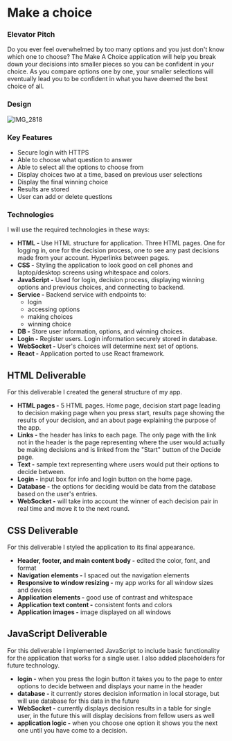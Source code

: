 # Make a choice
### Elevator Pitch
Do you ever feel overwhelmed by too many options and you just don't know which one to choose? The Make A Choice application will help you break down your decisions into smaller pieces so you can be confident in your choice. As you compare options one by one, your smaller selections will eventually lead you to be confident in what you have deemed the best choice of all.

### Design
![IMG_2818](https://github.com/hayliej/startup/assets/144943589/83e08ee1-2afb-427f-9e2c-3e4ca98beed4)


### Key Features
+ Secure login with HTTPS
+ Able to choose what question to answer 
+ Able to select all the options to choose from
+ Display choices two at a time, based on previous user selections
+ Display the final winning choice
+ Results are stored
+ User can add or delete questions

### Technologies
I will use the required technologies in these ways:
+ **HTML -** Use HTML structure for application. Three HTML pages. One for logging in, one for the decision process, one to see any past decisions made from your account. Hyperlinks between pages.
+ **CSS -** Styling the application to look good on cell phones and laptop/desktop screens using whitespace and colors.
+ **JavaScript -** Used for login, decision process, displaying winning options and previous choices, and connecting to backend.
+ **Service -** Backend service with endpoints to:
    - login
    - accessing options
    - making choices
    - winning choice
+ **DB -** Store user information, options, and winning choices.
+ **Login -** Register users. Login information securely stored in database.
+ **WebSocket -** User's choices will determine next set of options.
+ **React -** Application ported to use React framework.

## HTML Deliverable
For this deliverable I created the general structure of my app.
+ **HTML pages -** 5 HTML pages. Home page, decision start page leading to decision making page when you press start, results page showing the results of your decision, and an about page explaining the purpose of the app.
+ **Links -** the header has links to each page. The only page with the link not in the header is the page representing where the user would actually be making decisions and is linked from the "Start" button of the Decide page.
+ **Text -** sample text representing where users would put their options to decide between.
+ **Login -** input box for info and login button on the home page.
+ **Database -** the options for deciding would be data from the database based on the user's entries.
+ **WebSocket -** will take into account the winner of each decision pair in real time and move it to the next round.

## CSS Deliverable
For this deliverable I styled the application to its final appearance.
+ **Header, footer, and main content body -** edited the color, font, and format
+ **Navigation elements -** I spaced out the navigation elements
+ **Responsive to window resizing -** my app works for all window sizes and devices
+ **Application elements -** good use of contrast and whitespace
+ **Application text content -** consistent fonts and colors
+ **Application images -** image displayed on all windows

## JavaScript Deliverable
For this deliverable I implemented JavaScript to include basic functionality for the application that works for a single user. I also added placeholders for future technology.
+ **login -** when you press the login button it takes you to the page to enter options to decide between and displays your name in the header
+ **database -** it currently stores decision information in local storage, but will use database for this data in the future
+ **WebSocket -** currently displays decision results in a table for single user, in the future this will display decisions from fellow users as well
+ **application logic -** when you choose one option it shows you the next one until you have come to a decision.
